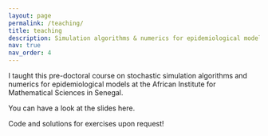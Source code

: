 ```yaml
---
layout: page
permalink: /teaching/
title: teaching
description: Simulation algorithms & numerics for epidemiological models
nav: true
nav_order: 4
---
```


I taught this pre-doctoral course on stochastic simulation algorithms and numerics for epidemiological models at the African Institute for Mathematical Sciences in Senegal.

You can have a look at the slides here.

Code and solutions for exercises upon request!
